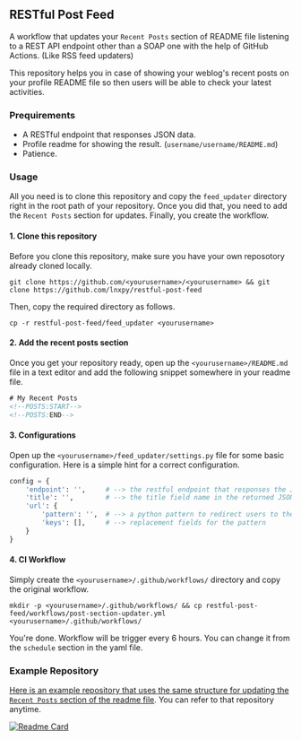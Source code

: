 ## RESTful Post Feed
A workflow that updates your `Recent Posts` section of README file listening to a REST API endpoint other than a SOAP one with the help of GitHub Actions. (Like RSS feed updaters)

This repository helps you in case of showing your weblog's recent posts on your profile README file so then users will be able to check your latest activities.

### Prequirements
- A RESTful endpoint that responses JSON data.
- Profile readme for showing the result. (`username/username/README.md`)
- Patience.

### Usage
All you need is to clone this repository and copy the `feed_updater` directory right in the root path of your repository. Once you did that, you need to add the `Recent Posts` section for updates. Finally, you create the workflow.

#### 1. Clone this repository
Before you clone this repository, make sure you have your own reposotory already cloned locally.
```shell
git clone https://github.com/<yourusername>/<yourusername> && git clone https://github.com/lnxpy/restful-post-feed
```
Then, copy the required directory as follows.
```shell
cp -r restful-post-feed/feed_updater <yourusername>
```

#### 2. Add the recent posts section 
Once you get your repository ready, open up the `<yourusername>/README.md` file in a text editor and add the following snippet somewhere in your readme file.
```html
# My Recent Posts
<!--POSTS:START-->
<!--POSTS:END-->
```

#### 3. Configurations
Open up the `<yourusername>/feed_updater/settings.py` file for some basic configuration. Here is a simple hint for a correct configuration.
```python
config = {
    'endpoint': '',     # --> the restful endpoint that responses the JSON data (your posts)
    'title': '',        # --> the title field name in the returned JSON data
    'url': {
        'pattern': '',  # --> a python pattern to redirect users to the post index
        'keys': [],     # --> replacement fields for the pattern
    }
}
```

#### 4. CI Workflow
Simply create the `<yourusername>/.github/workflows/` directory and copy the original workflow.
```shell
mkdir -p <yourusername>/.github/workflows/ && cp restful-post-feed/workflows/post-section-updater.yml <yourusername>/.github/workflows/
```

You're done. Workflow will be trigger every 6 hours. You can change it from the `schedule` section in the yaml file.

### Example Repository
[Here is an example repository that uses the same structure for updating the `Recent Posts` section of the readme file](https://github.com/lnxpy/test-feed). You can refer to that repository anytime.

[![Readme Card](https://github-readme-stats.vercel.app/api/pin/?username=lnxpy&repo=test-feed)](https://github.com/lnxpy/test-feed)
